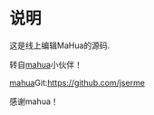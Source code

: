 # 说明

这是线上编辑MaHua的源码.

转自[mahua](http://mahua.jser.me)小伙伴！

[mahua](http://mahua.jser.me)Git:https://github.com/jserme

感谢mahua！

